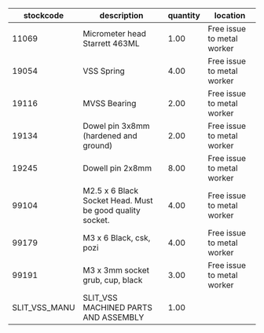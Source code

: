 |stockcode|description|quantity|location|
|---------|-----------|--------|--------|
|11069|Micrometer head Starrett 463ML|1.00|Free issue to metal worker|
|19054|VSS Spring|4.00|Free issue to metal worker|
|19116|MVSS Bearing|2.00|Free issue to metal worker|
|19134|Dowel pin 3x8mm (hardened and ground)|2.00|Free issue to metal worker|
|19245|Dowell pin 2x8mm|8.00|Free issue to metal worker|
|99104|M2.5 x 6 Black Socket Head. Must be good quality socket.|4.00|Free issue to metal worker|
|99179|M3 x 6 Black, csk, pozi|4.00|Free issue to metal worker|
|99191|M3 x 3mm socket grub, cup, black|3.00|Free issue to metal worker|
|SLIT_VSS_MANU|SLIT_VSS MACHINED PARTS AND ASSEMBLY|1.00||
